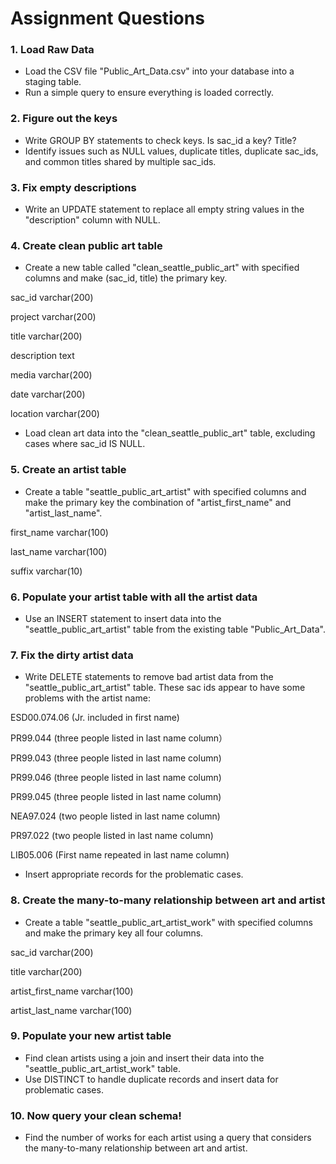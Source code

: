 # Assignment Questions

### 1. Load Raw Data

- Load the CSV file "Public_Art_Data.csv" into your database into a staging table.
- Run a simple query to ensure everything is loaded correctly.

### 2. Figure out the keys

- Write GROUP BY statements to check keys. Is sac_id a key? Title?
- Identify issues such as NULL values, duplicate titles, duplicate sac_ids, and common titles shared by multiple sac_ids.

### 3. Fix empty descriptions

- Write an UPDATE statement to replace all empty string values in the "description" column with NULL.

### 4. Create clean public art table

- Create a new table called "clean_seattle_public_art" with specified columns and make (sac_id, title) the primary key.

sac_id varchar(200)

project varchar(200)

title varchar(200)

description text

media varchar(200)

date varchar(200)

location varchar(200)

- Load clean art data into the "clean_seattle_public_art" table, excluding cases where sac_id IS NULL.

### 5. Create an artist table

- Create a table "seattle_public_art_artist" with specified columns and make the primary key the combination of "artist_first_name" and "artist_last_name".

first_name varchar(100)

last_name varchar(100)

suffix varchar(10)

### 6. Populate your artist table with all the artist data

- Use an INSERT statement to insert data into the "seattle_public_art_artist" table from the existing table "Public_Art_Data".

### 7. Fix the dirty artist data

- Write DELETE statements to remove bad artist data from the "seattle_public_art_artist" table.
These sac ids appear to have some problems with the artist name:

ESD00.074.06 (Jr. included in first name)

PR99.044 (three people listed in last name column）

PR99.043 (three people listed in last name column)

PR99.046 (three people listed in last name column)

PR99.045 (three people listed in last name column)

NEA97.024 (two people listed in last name column)

PR97.022 (two people listed in last name column)

LIB05.006 (First name repeated in last name column)

- Insert appropriate records for the problematic cases.

### 8. Create the many-to-many relationship between art and artist

- Create a table "seattle_public_art_artist_work" with specified columns and make the primary key all four columns.

sac_id varchar(200)

title varchar(200)

artist_first_name varchar(100)

artist_last_name varchar(100)

### 9. Populate your new artist table

- Find clean artists using a join and insert their data into the "seattle_public_art_artist_work" table.
- Use DISTINCT to handle duplicate records and insert data for problematic cases.

### 10. Now query your clean schema!

- Find the number of works for each artist using a query that considers the many-to-many relationship between art and artist.
